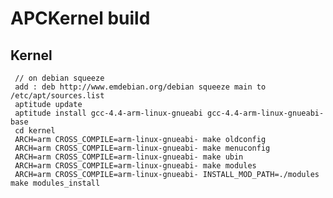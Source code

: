 # APCKernel build

## Kernel

     // on debian squeeze
     add : deb http://www.emdebian.org/debian squeeze main to /etc/apt/sources.list
     aptitude update
     aptitude install gcc-4.4-arm-linux-gnueabi gcc-4.4-arm-linux-gnueabi-base
     cd kernel
     ARCH=arm CROSS_COMPILE=arm-linux-gnueabi- make oldconfig
     ARCH=arm CROSS_COMPILE=arm-linux-gnueabi- make menuconfig
     ARCH=arm CROSS_COMPILE=arm-linux-gnueabi- make ubin
     ARCH=arm CROSS_COMPILE=arm-linux-gnueabi- make modules
     ARCH=arm CROSS_COMPILE=arm-linux-gnueabi- INSTALL_MOD_PATH=./modules make modules_install






